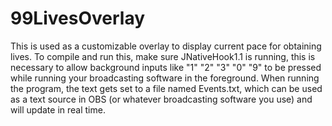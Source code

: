 # 99LivesOverlay
This is used as a customizable overlay to display current pace for obtaining lives. To compile and run this, make sure JNativeHook1.1 is running, this is necessary to allow background inputs like "1" "2" "3" "0" "9" to be pressed while running your broadcasting software in the foreground. When running the program, the text gets set to a file named Events.txt, which can be used as a text source in OBS (or whatever broadcasting software you use) and will update in real time.
